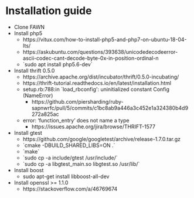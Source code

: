 # Installation guide

<ul>
<li>Clone FAWN
<li>Install php5
<ul>
<li>https://vitux.com/how-to-install-php5-and-php7-on-ubuntu-18-04-lts/
<li>https://askubuntu.com/questions/393638/unicodedecodeerror-ascii-codec-cant-decode-byte-0x-in-position-ordinal-n
<li>`sudo apt install php5.6-dev`
</ul>
<li>Install thrift 0.5.0 
<ul>
<li>https://archive.apache.org/dist/incubator/thrift/0.5.0-incubating/
<li>https://thrift-tutorial.readthedocs.io/en/latest/installation.html
<li>setup.rb:788:in `load_rbconfig': uninitialized constant Config (NameError)
<ul>
<li>https://github.com/piersharding/ruby-sapnwrfc/pull/5/commits/c1bc8ab9a446a3c452e1a324380b4d9272a825ac
</ul>
<li>error: ‘function_entry’ does not name a type
<ul>
<li>https://issues.apache.org/jira/browse/THRIFT-1577
</ul>
</ul>
<li>Install gtest
<ul>
<li>https://github.com/google/googletest/archive/release-1.7.0.tar.gz
<li>`cmake -DBUILD_SHARED_LIBS=ON .`
<li>`make`
<li>`sudo cp -a include/gtest /usr/include/`
<li>`sudo cp -a libgtest_main.so libgtest.so /usr/lib/`
</ul>
<li>Install boost
<ul>
<li>sudo apt-get install libboost-all-dev
</ul>
<li>Install openssl >= 1.1.0
<ul>
<li>https://stackoverflow.com/a/46769674
</ul>
</ul>
